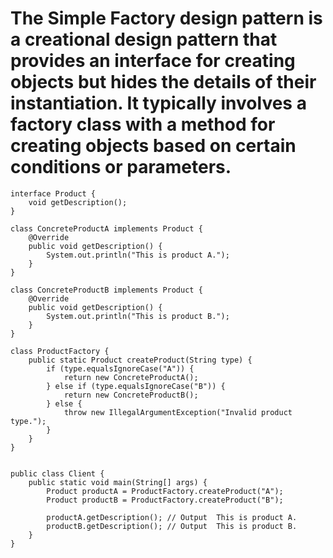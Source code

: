 # The Simple Factory design pattern is a creational design pattern that provides an interface for creating objects but hides the details of their instantiation. It typically involves a factory class with a method for creating objects based on certain conditions or parameters.

```
interface Product {
    void getDescription();
}
```

```
class ConcreteProductA implements Product {
    @Override
    public void getDescription() {
        System.out.println("This is product A.");
    }
}

```

```
class ConcreteProductB implements Product {
    @Override
    public void getDescription() {
        System.out.println("This is product B.");
    }
}

```

```
class ProductFactory {
    public static Product createProduct(String type) {
        if (type.equalsIgnoreCase("A")) {
            return new ConcreteProductA();
        } else if (type.equalsIgnoreCase("B")) {
            return new ConcreteProductB();
        } else {
            throw new IllegalArgumentException("Invalid product type.");
        }
    }
}

```

```

public class Client {
    public static void main(String[] args) {
        Product productA = ProductFactory.createProduct("A");
        Product productB = ProductFactory.createProduct("B");

        productA.getDescription(); // Output  This is product A.
        productB.getDescription(); // Output  This is product B.
    }
}


```